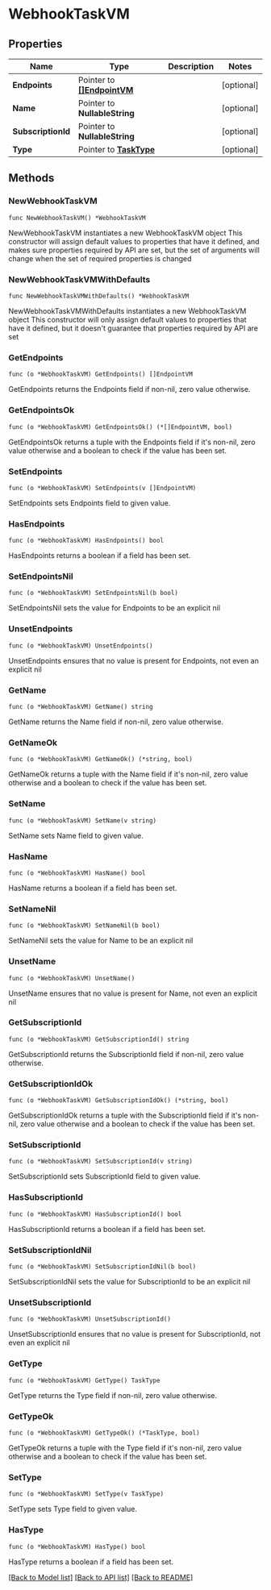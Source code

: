 # WebhookTaskVM

## Properties

Name | Type | Description | Notes
------------ | ------------- | ------------- | -------------
**Endpoints** | Pointer to [**[]EndpointVM**](EndpointVM.md) |  | [optional] 
**Name** | Pointer to **NullableString** |  | [optional] 
**SubscriptionId** | Pointer to **NullableString** |  | [optional] 
**Type** | Pointer to [**TaskType**](TaskType.md) |  | [optional] 

## Methods

### NewWebhookTaskVM

`func NewWebhookTaskVM() *WebhookTaskVM`

NewWebhookTaskVM instantiates a new WebhookTaskVM object
This constructor will assign default values to properties that have it defined,
and makes sure properties required by API are set, but the set of arguments
will change when the set of required properties is changed

### NewWebhookTaskVMWithDefaults

`func NewWebhookTaskVMWithDefaults() *WebhookTaskVM`

NewWebhookTaskVMWithDefaults instantiates a new WebhookTaskVM object
This constructor will only assign default values to properties that have it defined,
but it doesn't guarantee that properties required by API are set

### GetEndpoints

`func (o *WebhookTaskVM) GetEndpoints() []EndpointVM`

GetEndpoints returns the Endpoints field if non-nil, zero value otherwise.

### GetEndpointsOk

`func (o *WebhookTaskVM) GetEndpointsOk() (*[]EndpointVM, bool)`

GetEndpointsOk returns a tuple with the Endpoints field if it's non-nil, zero value otherwise
and a boolean to check if the value has been set.

### SetEndpoints

`func (o *WebhookTaskVM) SetEndpoints(v []EndpointVM)`

SetEndpoints sets Endpoints field to given value.

### HasEndpoints

`func (o *WebhookTaskVM) HasEndpoints() bool`

HasEndpoints returns a boolean if a field has been set.

### SetEndpointsNil

`func (o *WebhookTaskVM) SetEndpointsNil(b bool)`

 SetEndpointsNil sets the value for Endpoints to be an explicit nil

### UnsetEndpoints
`func (o *WebhookTaskVM) UnsetEndpoints()`

UnsetEndpoints ensures that no value is present for Endpoints, not even an explicit nil
### GetName

`func (o *WebhookTaskVM) GetName() string`

GetName returns the Name field if non-nil, zero value otherwise.

### GetNameOk

`func (o *WebhookTaskVM) GetNameOk() (*string, bool)`

GetNameOk returns a tuple with the Name field if it's non-nil, zero value otherwise
and a boolean to check if the value has been set.

### SetName

`func (o *WebhookTaskVM) SetName(v string)`

SetName sets Name field to given value.

### HasName

`func (o *WebhookTaskVM) HasName() bool`

HasName returns a boolean if a field has been set.

### SetNameNil

`func (o *WebhookTaskVM) SetNameNil(b bool)`

 SetNameNil sets the value for Name to be an explicit nil

### UnsetName
`func (o *WebhookTaskVM) UnsetName()`

UnsetName ensures that no value is present for Name, not even an explicit nil
### GetSubscriptionId

`func (o *WebhookTaskVM) GetSubscriptionId() string`

GetSubscriptionId returns the SubscriptionId field if non-nil, zero value otherwise.

### GetSubscriptionIdOk

`func (o *WebhookTaskVM) GetSubscriptionIdOk() (*string, bool)`

GetSubscriptionIdOk returns a tuple with the SubscriptionId field if it's non-nil, zero value otherwise
and a boolean to check if the value has been set.

### SetSubscriptionId

`func (o *WebhookTaskVM) SetSubscriptionId(v string)`

SetSubscriptionId sets SubscriptionId field to given value.

### HasSubscriptionId

`func (o *WebhookTaskVM) HasSubscriptionId() bool`

HasSubscriptionId returns a boolean if a field has been set.

### SetSubscriptionIdNil

`func (o *WebhookTaskVM) SetSubscriptionIdNil(b bool)`

 SetSubscriptionIdNil sets the value for SubscriptionId to be an explicit nil

### UnsetSubscriptionId
`func (o *WebhookTaskVM) UnsetSubscriptionId()`

UnsetSubscriptionId ensures that no value is present for SubscriptionId, not even an explicit nil
### GetType

`func (o *WebhookTaskVM) GetType() TaskType`

GetType returns the Type field if non-nil, zero value otherwise.

### GetTypeOk

`func (o *WebhookTaskVM) GetTypeOk() (*TaskType, bool)`

GetTypeOk returns a tuple with the Type field if it's non-nil, zero value otherwise
and a boolean to check if the value has been set.

### SetType

`func (o *WebhookTaskVM) SetType(v TaskType)`

SetType sets Type field to given value.

### HasType

`func (o *WebhookTaskVM) HasType() bool`

HasType returns a boolean if a field has been set.


[[Back to Model list]](../README.md#documentation-for-models) [[Back to API list]](../README.md#documentation-for-api-endpoints) [[Back to README]](../README.md)


